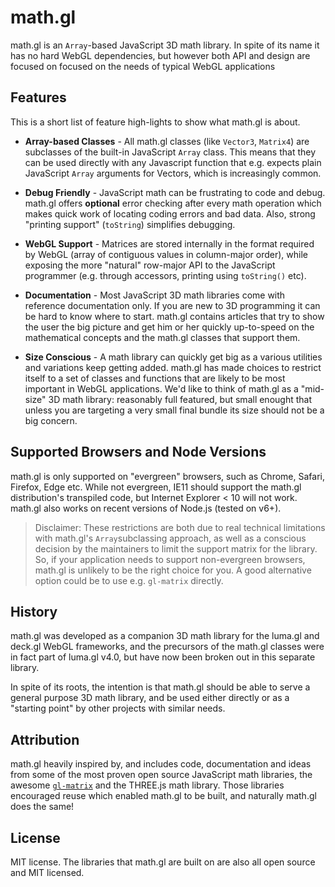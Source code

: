 # math.gl

math.gl is an `Array`-based JavaScript 3D math library. In spite of its name it has no hard WebGL dependencies, but however both API and design are focused on focused on the needs of typical WebGL applications


## Features

This is a short list of feature high-lights to show what math.gl is about.

- **Array-based Classes** - All math.gl classes (like `Vector3`, `Matrix4`) are subclasses of the built-in JavaScript `Array` class. This means that they can be used directly with any Javascript function that e.g. expects plain JavaScript `Array` arguments for Vectors, which is increasingly common.

- **Debug Friendly** - JavaScript math can be frustrating to code and debug. math.gl offers **optional** error checking after every math operation which makes quick work of locating coding errors and bad data. Also, strong "printing support" (`toString`) simplifies debugging.

- **WebGL Support** - Matrices are stored internally in the format required by WebGL (array of contiguous values in column-major order), while exposing the more "natural" row-major API to the JavaScript programmer (e.g. through accessors, printing using `toString()` etc).

- **Documentation** - Most JavaScript 3D math libraries come with reference documentation only. If you are new to 3D programming it can be hard to know where to start. math.gl contains articles that try to show the user the big picture and get him or her quickly up-to-speed on the mathematical concepts and the math.gl classes that support them.

- **Size Conscious** - A math library can quickly get big as a various utilities and variations keep getting added. math.gl has made choices to restrict itself to a set of classes and functions that are likely to be most important in WebGL applications. We'd like to think of math.gl as a "mid-size" 3D math library: reasonably full featured, but small enought that unless you are targeting a very small final bundle its size should not be a big concern.


## Supported Browsers and Node Versions

math.gl is only supported on "evergreen" browsers, such as Chrome, Safari, Firefox, Edge etc. While not evergreen, IE11 should support the math.gl distribution's transpiled code, but Internet Explorer < 10 will not work. math.gl also works on recent versions of Node.js (tested on v6+).

> Disclaimer: These restrictions are both due to real technical limitations with math.gl's `Array`subclassing approach, as well as a conscious decision by the maintainers to limit the support matrix for the library. So, if your application needs to support non-evergreen browsers, math.gl is unlikely to be the right choice for you. A good alternative option could be to use e.g. `gl-matrix` directly.


## History

math.gl was developed as a companion 3D math library for the luma.gl and deck.gl WebGL frameworks, and the precursors of the math.gl classes were in fact part of luma.gl v4.0, but have now been broken out in this separate library.

In spite of its roots, the intention is that math.gl should be able to serve a general purpose 3D math library, and be used either directly or as a "starting point" by other projects with similar needs.


## Attribution

math.gl heavily inspired by, and includes code, documentation and ideas from some of the most proven open source JavaScript math libraries, the awesome [`gl-matrix`](http://glmatrix.net/) and the THREE.js math library. Those libraries encouraged reuse which enabled math.gl to be built, and naturally math.gl does the same!


## License

MIT license. The libraries that math.gl are built on are also all open source and MIT licensed.

